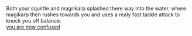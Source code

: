Both your squirtle and magrikarp splashed there way into the water, where magikarp then rushes towards you and uses a realy fast tackle attack to knock you off balance.  
[you are now confused](confusion.md)